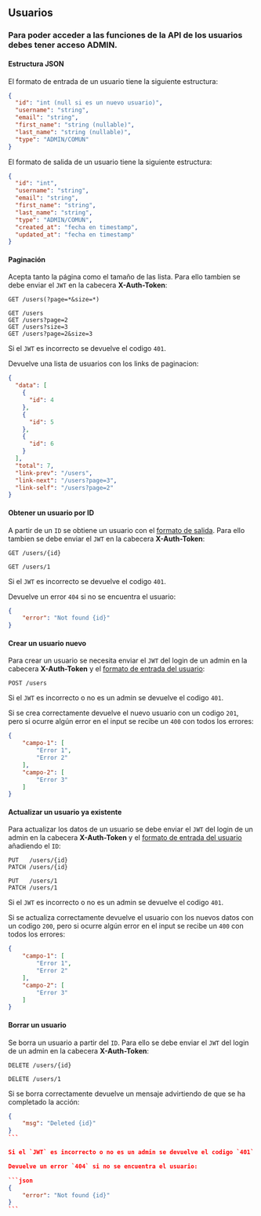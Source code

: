 ## Usuarios

### Para poder acceder a las funciones de la API de los usuarios debes tener acceso **ADMIN**.

#### Estructura JSON

El formato de entrada de un usuario tiene la siguiente estructura:

```json
{
  "id": "int (null si es un nuevo usuario)",
  "username": "string",
  "email": "string",
  "first_name": "string (nullable)",
  "last_name": "string (nullable)",
  "type": "ADMIN/COMUN"
}
```

El formato de salida de un usuario tiene la siguiente estructura:

```json
{
  "id": "int",
  "username": "string",
  "email": "string",
  "first_name": "string",
  "last_name": "string",
  "type": "ADMIN/COMUN",
  "created_at": "fecha en timestamp",
  "updated_at": "fecha en timestamp"
}
```

#### Paginación

Acepta tanto la página como el tamaño de las lista. Para ello tambien se debe enviar el `JWT` en la cabecera **X-Auth-Token**:

```
GET /users(?page=*&size=*)

GET /users
GET /users?page=2
GET /users?size=3
GET /users?page=2&size=3
```
Si el `JWT` es incorrecto se devuelve el codigo `401`.

Devuelve una lista de usuarios con los links de paginacion:

```json
{
  "data": [
    {
      "id": 4
    },
    {
      "id": 5
    },
    {
      "id": 6
    }
  ],
  "total": 7,
  "link-prev": "/users",
  "link-next": "/users?page=3",
  "link-self": "/users?page=2"
}
```

#### Obtener un usuario por ID

A partir de un `ID` se obtiene un usuario con el [formato de salida](#estructura-json). Para ello tambien se debe enviar el `JWT` en la cabecera **X-Auth-Token**:

```
GET /users/{id}

GET /users/1
```

Si el `JWT` es incorrecto se devuelve el codigo `401`.

Devuelve un error `404` si no se encuentra el usuario:

```json
{
    "error": "Not found {id}"
}
```

#### Crear un usuario nuevo

Para crear un usuario se necesita enviar el `JWT` del login de un admin en la cabecera **X-Auth-Token** y el [formato de entrada del usuario](#estructura-json):

```
POST /users
```

Si el `JWT` es incorrecto o no es un admin se devuelve el codigo `401`.

Si se crea correctamente devuelve el nuevo usuario con un codigo `201`, pero si ocurre algún error en el input se recibe un `400` con todos los errores:

```json
{
    "campo-1": [
        "Error 1",
        "Error 2"
    ],
    "campo-2": [
        "Error 3"
    ]
}
```


#### Actualizar un usuario ya existente

Para actualizar los datos de un usuario se debe enviar el `JWT` del login de un admin en la cabecera **X-Auth-Token** y el [formato de entrada del usuario](#estructura-json) añadiendo el `ID`:

```
PUT   /users/{id}
PATCH /users/{id}

PUT   /users/1
PATCH /users/1
```

Si el `JWT` es incorrecto o no es un admin se devuelve el codigo `401`.

Si se actualiza correctamente devuelve el usuario con los nuevos datos con un codigo `200`, pero si ocurre algún error en el input se recibe un `400` con todos los errores:

```json
{
    "campo-1": [
        "Error 1",
        "Error 2"
    ],
    "campo-2": [
        "Error 3"
    ]
}
```


#### Borrar un usuario

Se borra un usuario a partir del `ID`. Para ello se debe enviar el `JWT` del login de un admin en la cabecera **X-Auth-Token**:

```
DELETE /users/{id}

DELETE /users/1
```

Si se borra correctamente devuelve un mensaje advirtiendo de que se ha completado la acción:

````json
{
    "msg": "Deleted {id}"
}
```

Si el `JWT` es incorrecto o no es un admin se devuelve el codigo `401`.

Devuelve un error `404` si no se encuentra el usuario:

```json
{
    "error": "Not found {id}"
}
```
